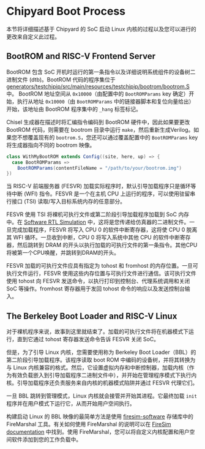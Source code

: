 # Chipyard Boot Process

本节将详细描述基于 Chipyard 的 SoC 启动 Linux 内核的过程以及您可以进行的更改来自定义此过程。

## BootROM and RISC-V Frontend Server

BootROM 包含 SoC 开机时运行的第一条指令以及详细说明系统组件的设备树二进制文件 (dtb)。BootROM 代码的程序集位于 [generators/testchipip/src/main/resources/testchipip/bootrom/bootrom.S](https://github.com/ucb-bar/testchipip/blob/master/src/main/resources/testchipip/bootrom/bootrom.S) 中。 BootROM 地址空间从 `0x10000`（由配置中的 `BootROMParams` key 确定）开始，执行从地址 `0x10000`（由 `BootROMParams` 中的链接器脚本和复位向量给出）开始，该地址由 BootROM 程序集中的 `_hang` 标签标记。

Chisel 生成器在描述时将汇编指令编码到 BootROM 硬件中，因此如果要更改 BootROM 代码，则需要在 bootrom 目录中运行 `make`，然后重新生成Verilog。如果您不想覆盖现有的 `bootrom.S`，您还可以通过覆盖配置中的 `BootROMParams` key 将生成器指向不同的 bootrom 映像。

```Scala
class WithMyBootROM extends Config((site, here, up) => {
  case BootROMParams =>
    BootROMParams(contentFileName = "/path/to/your/bootrom.img")
})
```

当 RISC-V 前端服务器 (FESVR) 加载实际程序时，默认引导加载程序只是循环等待中断 (WFI) 指令。FESVR 是一个在主机 CPU 上运行的程序，可以使用驻留串行接口 (TSI) 读取/写入目标系统内存的任意部分。

FESVR 使用 TSI 将裸机可执行文件或第二阶段引导加载程序加载到 SoC 内存中。在 [Software RTL Simulation](https://chipyard.readthedocs.io/en/stable/Simulation/Software-RTL-Simulation.html#software-rtl-simulation) 中，这将是您传递给仿真器的二进制文件。一旦完成加载程序，FESVR 将写入 CPU 0 的软件中断寄存器，这将使 CPU 0 脱离其 WFI 循环。一旦收到中断，CPU 0 将写入系统中其他 CPU 的软件中断寄存器，然后跳转到 DRAM 的开头以执行加载的可执行文件的第一条指令。其他CPU将被第一个CPU唤醒，并跳转到DRAM的开头。

FESVR 加载的可执行文件应具有指定为 tohost 和 fromhost 的内存位置。一旦可执行文件运行，FESVR 使用这些内存位置与可执行文件进行通信。该可执行文件使用 tohost 向 FESVR 发送命令，以执行打印到控制台、代理系统调用和关闭 SoC 等操作。fromhost 寄存器用于发回 tohost 命令的响应以及发送控制台输入。

## The Berkeley Boot Loader and RISC-V Linux

对于裸机程序来说，故事到这里就结束了。加载的可执行文件将在机器模式下运行，直到它通过 tohost 寄存器发送命令告诉 FESVR 关闭 SoC。

但是，为了引导 Linux 内核，您需要使用称为 Berkeley Boot Loader（BBL）的第二阶段引导加载程序。该程序读取 boot ROM 中编码的设备树，并将其转换为与 Linux 内核兼容的格式。然后，它设置虚拟内存和中断控制器，加载内核（作为有效负载嵌入到引导加载程序二进制文件中），并开始在管理程序模式下执行内核。引导加载程序还负责服务来自内核的机器模式陷阱并通过 FESVR 代理它们。

一旦 BBL 跳转到管理模式，Linux 内核就会接管并开始其进程。它最终加载 `init` 程序并在用户模式下运行它，从而开始用户空间执行。

构建启动 Linux 的 BBL 映像的最简单方法是使用 [firesim-software](https://github.com/firesim/firesim-software) 存储库中的 FireMarshal 工具。有关如何使用 FireMarshal 的说明可以在 [FireSim documentation](https://docs.fires.im/en/stable/Advanced-Usage/FireMarshal/index.html) 中找到。使用 FireMarshal，您可以将自定义内核配置和用户空间软件添加到您的工作负载中。
